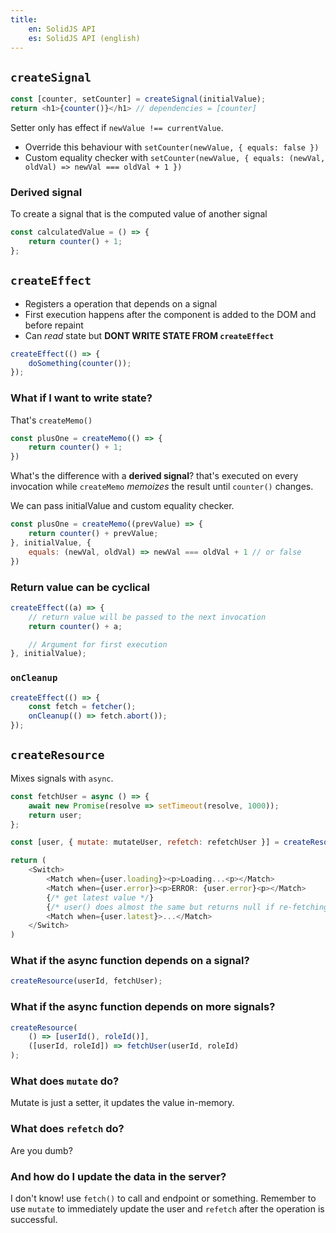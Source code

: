 ```yaml
---
title:
    en: SolidJS API
    es: SolidJS API (english)
---
```


## `createSignal`

```js
const [counter, setCounter] = createSignal(initialValue);
return <h1>{counter()}</h1> // dependencies = [counter]
```

Setter only has effect if `newValue !== currentValue`.
- Override this behaviour with `setCounter(newValue, { equals: false })`
- Custom equality checker with `setCounter(newValue, { equals: (newVal, oldVal) => newVal === oldVal + 1 })`

### Derived signal

To create a signal that is the computed value of another signal

```js
const calculatedValue = () => {
    return counter() + 1;
};
```

## `createEffect`

- Registers a operation that depends on a signal
- First execution happens after the component is added to the DOM and before repaint
- Can _read_ state but **DONT WRITE STATE FROM `createEffect`**

```js
createEffect(() => {
    doSomething(counter());
});
```

### What if I want to write state?

That's `createMemo()`

```js
const plusOne = createMemo(() => {
    return counter() + 1;
})
```

What's the difference with a **derived signal**? that's executed on every invocation while `createMemo` _memoizes_ the result until `counter()` changes.

We can pass initialValue and custom equality checker.

```js
const plusOne = createMemo((prevValue) => {
    return counter() + prevValue;
}, initialValue, {
    equals: (newVal, oldVal) => newVal === oldVal + 1 // or false
})
```

### Return value can be cyclical

```js
createEffect((a) => {
    // return value will be passed to the next invocation
    return counter() + a;

    // Argument for first execution
}, initialValue);
```

### `onCleanup`

```js
createEffect(() => {
    const fetch = fetcher();
    onCleanup(() => fetch.abort());
});
```

## `createResource`

Mixes signals with `async`.

```js
const fetchUser = async () => {
    await new Promise(resolve => setTimeout(resolve, 1000));
    return user;
};

const [user, { mutate: mutateUser, refetch: refetchUser }] = createResource(fetchUser);

return (
    <Switch>
        <Match when={user.loading}><p>Loading...<p></Match>
        <Match when={user.error}><p>ERROR: {user.error}<p></Match>
        {/* get latest value */}
        {/* user() does almost the same but returns null if re-fetching */}
        <Match when={user.latest}>...</Match>
    </Switch>
)
```

### What if the async function depends on a signal?

```js
createResource(userId, fetchUser);
```

### What if the async function depends on more signals?

```js
createResource(
    () => [userId(), roleId()],
    ([userId, roleId]) => fetchUser(userId, roleId)
);
```

### What does `mutate` do?

Mutate is just a setter, it updates the value in-memory.

### What does `refetch` do?

Are you dumb?

### And how do I update the data in the server?

I don't know! use `fetch()` to call and endpoint or something.
Remember to use `mutate` to immediately update the user and `refetch` after the operation is successful.
